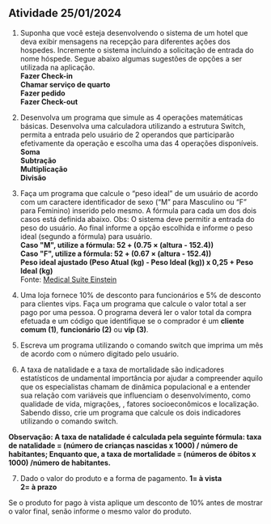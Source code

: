 
## Atividade 25/01/2024

1. Suponha que você esteja desenvolvendo o sistema de um hotel que deva exibir mensagens 
na recepção para diferentes ações dos hospedes. Incremente o sistema incluindo a solicitação de entrada do nome hóspede. Segue abaixo algumas sugestões de opções a ser utilizada na aplicação.   
**Fazer Check-in**  
**Chamar serviço de quarto**  
**Fazer pedido**  
**Fazer Check-out**

2. Desenvolva um programa que simule as 4 operações matemáticas básicas.
Desenvolva uma calculadora utilizando a estrutura Switch, permita a entrada pelo usuário de 2 operandos que participarão efetivamente da operação e escolha uma das 4 operações 
disponíveis.  
**Soma**  
**Subtração**   
**Multiplicação**   
**Divisão**

3. Faça um programa que calcule o “peso ideal” de um usuário de acordo com um caractere 
identificador de sexo (“M” para Masculino ou “F” para Feminino) inserido pelo mesmo. A 
fórmula para cada um dos dois casos está definida abaixo. Obs: O sistema deve permitir a 
entrada do peso do usuário. Ao final informe a opção escolhida e informe o peso ideal (segundo a fórmula) para usuário.  
**Caso "M", utilize a fórmula: 52 + (0.75 × (altura - 152.4))**  
**Caso "F", utilize a fórmula: 52 + (0.67 × (altura - 152.4))**  
**Peso ideal ajustado (Peso Atual (kg) - Peso Ideal (kg)) x 0,25 + Peso Ideal (kg)**  
Fonte: [Medical Suite Einstein](https://medicalsuite.einstein.br/Servicos/Paginas/calculadora-pesoIdealajustado.aspx)

4. Uma loja fornece 10% de desconto para funcionários e 5% de desconto para clientes vips. 
Faça um programa que calcule o valor total a ser pago por uma pessoa. O programa deverá ler o valor total da compra efetuada e um código que identifique se o comprador é um **cliente comum (1)**, **funcionário (2)** ou **vip (3)**.

5. Escreva um programa utilizando o comando switch que imprima um mês de acordo com o 
número digitado pelo usuário.

6. A taxa de natalidade e a taxa de mortalidade são indicadores estatísticos de undamental importância por ajudar a compreender aquilo que os especialistas chamam de dinâmica populacional e a entender sua relação com variáveis que influenciam o desenvolvimento, como qualidade de vida, migrações, , fatores socioeconômicos e localização. Sabendo disso, crie um programa que calcule os dois indicadores utilizando o comando switch.

**Observação: A taxa de natalidade é calculada pela seguinte fórmula: taxa de natalidade = (número de crianças nascidas x 1000) / número de habitantes; Enquanto que, a taxa de mortalidade = (números de óbitos x 1000) /número de habitantes.**

7. Dado o valor do produto e a forma de pagamento.
**1= à vista**  
**2= à prazo**

Se o produto for pago à vista aplique um desconto de 10% antes de mostrar o valor final, senão informe o mesmo valor do produto.

